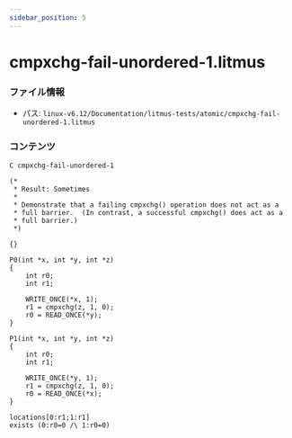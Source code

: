 ```yaml
---
sidebar_position: 5
---
```

# cmpxchg-fail-unordered-1.litmus

### ファイル情報

- パス: `linux-v6.12/Documentation/litmus-tests/atomic/cmpxchg-fail-unordered-1.litmus`

### コンテンツ

```litmus
C cmpxchg-fail-unordered-1

(*
 * Result: Sometimes
 *
 * Demonstrate that a failing cmpxchg() operation does not act as a
 * full barrier.  (In contrast, a successful cmpxchg() does act as a
 * full barrier.)
 *)

{}

P0(int *x, int *y, int *z)
{
	int r0;
	int r1;

	WRITE_ONCE(*x, 1);
	r1 = cmpxchg(z, 1, 0);
	r0 = READ_ONCE(*y);
}

P1(int *x, int *y, int *z)
{
	int r0;
	int r1;

	WRITE_ONCE(*y, 1);
	r1 = cmpxchg(z, 1, 0);
	r0 = READ_ONCE(*x);
}

locations[0:r1;1:r1]
exists (0:r0=0 /\ 1:r0=0)

```
